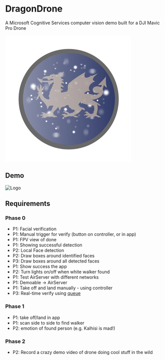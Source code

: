 # DragonDrone
A Microsoft Cognitive Services computer vision demo built for a DJI Mavic Pro Drone

![Logo](images/logo.svg)

## Demo
![Logo](images/demo.gif)

## Requirements

### Phase 0
- P1: Facial verification
- P1: Manual trigger for verify (button on controller, or in app)
- P1: FPV view of done
- P1: Showing successful detection
- P2: Local Face detection
- P2: Draw boxes around identified faces
- P3: Draw boxes around all detected faces
- P1: Show success the app
- P2: Turn lights on/off when white walker found
- P1: Test AirServer with different networks
- P1: Demoable -> AirServer
- P1: Take off and land manually - using controller
- P3: Real-time verify using [queue](https://docs.microsoft.com/en-us/azure/cognitive-services/Computer-vision/vision-api-how-to-topics/howtoanalyzevideo_vision)

### Phase 1
- P1: take off/land in app
- P1: scan side to side to find walker
- P2: emotion of found person (e.g. Kalhisi is mad!)

### Phase 2
- P2: Record a crazy demo video of drone doing cool stuff in the wild
